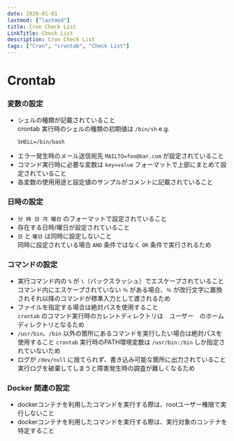 ```yaml
---
date: 2020-01-01
lastmod: ["lastmod"]
title: Cron Check List
LinkTitle: Check List
description: Cron Check List
tags: ["Cron", "crontab", "Check List"]
---
```


# Crontab

### 変数の設定
* シェルの種類が記載されていること  
  crontab 実行時のシェルの種類の初期値は `/bin/sh`
  e.g.
  ```shell
  SHELL=/bin/bash
  ```
* エラー発生時のメール送信宛先 `MAILTO=foo@bar.com` が設定されていること
* コマンド実行時に必要な変数は `key=value` フォーマットで上部にまとめて設定されていること
* 各変数の使用用途と設定値のサンプルがコメントに記載されていること

### 日時の設定
* `分 時 日 月 曜日` のフォーマットで設定されていること
* 存在する日時/曜日が設定されていること
* `日` と `曜日` は同時に設定しないこと  
  同時に設定されている場合 `AND` 条件ではなく `OR` 条件で実行されるため

### コマンドの設定
* 実行コマンド内の `%` が `\`（バックスラッシュ）でエスケープされていること  
  コマンド内にエスケープされていない `％` がある場合、`％` が改行文字に置換されそれ以降のコマンドが標準入力として渡されるため
* ファイルを指定する場合は絶対パスを使用すること  
  `crontab` のコマンド実行時のカレントディレクトリは　ユーザー　のホームディレクトリとなるため
* `/usr/bin`、`/bin` 以外の箇所にあるコマンドを実行したい場合は絶対パスを使用すること
  `crontab` 実行時のPATH環境変数は `/usr/bin:/bin` しか指定されていないため
* ログが `/dev/null` に捨てられず、書き込み可能な箇所に出力されていること
  実行ログを破棄してしまうと障害発生時の調査が難しくなるため

### Docker 関連の設定
* dockerコンテナを利用したコマンドを実行する際は、rootユーザー権限で実行しないこと
* dockerコンテナを利用したコマンドを実行する際は、実行対象のコンテナを特定すること
